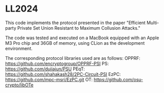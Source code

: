 # LL2024
This code implements the protocol presented in the paper "Efficient Multi-party Private Set Union Resistant to Maximum Collusion Attacks."

The code was tested and executed on a MacBook equipped with an Apple M3 Pro chip and 36GB of memory, using CLion as the development environment.

The corresponding protocol libraries used are as follows:
OPPRF: https://github.com/encryptogroup/OPPRF-PSI
PS: https://github.com/dujiajun/PSU
PEqT: https://github.com/shahakash28/2PC-Circuit-PSI
EzPC: https://github.com/mpc-msri/EzPC.git
OT: https://github.com/osu-crypto/libOTe
